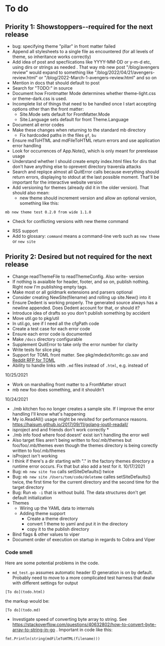 # To do

## Priority 1: Showstoppers--required for the next release
* bug: specifying theme "pillar" in front matter failed
* Append all stylesheets to a single file as encountered (for all levels of theme, so inheritance works correctly)
* Add idea of post and specfiications like YYYY-MM-DD or y-m-d etc, using dirs or strings as needed . That way mb new post "/blog/avengers review" would expand to something like "/blog/2022/04/21/avengers-review.html" or "/blog/2022-March-1-avengers-review.html" and so on 
* Mention in docs that should default to post
* Search for "TODO:" in source
* Document how Frontmatter Mode determines whether
theme-light.css or theme-dark.css is used.
* Incomplete list of things that need to be handled once I start accepting
options other than the front matter:
  - Site.Mode sets default for FrontMatter.Mode
  - Site.Language sets default for front Theme.Language
* Document all error codes
* Make these changes when returning to the standard mb directory
  - Fix hardcoded paths in the files `gf`, `bu`
* Ensure mdToHTML and mdFileToHTML return errors and use application error handling
* Look for occurrences of App.Note(), which is only meant for prerelease usage
* Understand whether I should create empty index.html files for dirs
that don't have anything else to oprevent directory traversla attacks
* Search and replqce almost all QuitError calls because
everything should return errors, displaying to stdout at the last
possible moment.
That'll be important for the interactive website version
* Add versioning for themes (already did it in the older version). That should also mean:
  - new theme should increment version and allow an optional version, something like this:

```
mb new theme test 0.2.0 from wide 1.1.0

```
  - Check for conflicting versions with new theme command
* RSS support
* Add to glossary: `command` means a command-line verb such as `new theme` or `new site`

## Priority 2: Desired but not required for the next release
* Change readThemeFile to readThemeConfig. Also write- version
* If nothing is avaialble for header, footer, and so on, 
publish nothing. Right now I'm publishing empty tags.
* Make most or all goldmark extensions and parsers optional
* Consider creating NewSite(filename) and rolling up site.New() into it
* Ensure Dedent is working properly. The generated source always has a newline appended. Does Dedent account for that, or should it?
* Introduce idea of drafts so you don't publish something by accident
* Move util.go to pkg/util
* In util.go, see if I need all the cfgPath code
* Create a test case for each error code
* Ensure each error code is documented
* Make `/docs` directory configurable
* Supplement QuitError to take only the error number for clarity
* Write tests for slice pkg
* Support for TOML front matter. See pkg/mdedxt/tomltc.go.sav and 
[Reddit RFP for TOML](https://www.reddit.com/r/golang/comments/pthh4p/paying_gig_for_foss_project_extending_the/)
* Ability to handle links with `.md` files instead of `.html`,
e.g. instead of

10/25/2021
* Work on marshalling front matter to a FrontMatter struct
* mb new foo does something, and it shouldn't

10/24/2021
* ./mb kitchen foo no longer creates a sample site. If I improve
the error handling I'll know what's happening
* My io.ReadAll() usage might be revisited for performance reasons. https://haisum.github.io/2017/09/11/golang-ioutil-readall/
* isproject and and friends don't work correctly *
* ./mb info food where food doesnt' exist isn't handling the error well
* Also target files aren't being written to foo/.mb/themes but foo/foo/.mb/themes even though the themes directory is being corectly written to foo/.mb/themes
* isProject isn't working
* I think if there's a dir starting with "." in the factory themes directory
a runtime error occurs. Fix that but also add a test for it.
10/17/2021
* Bug: `mb new site foo` calls setSiteDefaults() twice
* Bug: `mb new site /Users/tom/code/deleteme` calles setSiteDefaults() twice, the 
first time for the current directory and the second time for the target directory
* Bug: Run `mb -i` that is without build. The data structures don't get default initialization
* Themes
  - Wiring up the YAML data to internals
  - Adding theme support
    - Create a theme directory
    - convert 1 theme to yaml and put it in the directory
    - copy it to the publish directory
* Bind flags & other values to viper
* Document order of execution on startup in regards to Cobra and Viper

### Code smell

Here are some potential problems in the code.

* `md_test.go` assumes automatic header ID generation is on by default. 
Probably need to move to a more complicated test harness that dealw
with different settings for output

`[To do](todo.html)`

the markup would be:

`[To do](todo.md)`

* Investigate speed of converting byte array to string. See https://stackoverflow.com/questions/40632802/how-to-convert-byte-array-to-string-in-go . Important in code like this: 

```
fmt.Println(string(mdFileToHTML(filename)))
```
